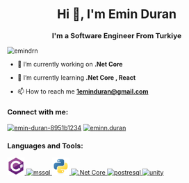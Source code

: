 <h1 align="center">Hi 👋, I'm Emin Duran</h1>
<h3 align="center">I'm a Software Engineer From Turkiye</h3>

<p align="left"> <img src="https://komarev.com/ghpvc/?username=emindrn&label=Profile%20views&color=0e75b6&style=flat" alt="emindrn" /> </p>

- 🔭 I’m currently working on **.Net Core**

- 🌱 I’m currently learning **.Net Core , React**

- 📫 How to reach me **1eminduran@gmail.com**

<h3 align="left">Connect with me:</h3>
<p align="left">
<a href="https://linkedin.com/in/emin-duran-8951b1234" target="blank"><img align="center" src="https://raw.githubusercontent.com/rahuldkjain/github-profile-readme-generator/master/src/images/icons/Social/linked-in-alt.svg" alt="emin-duran-8951b1234" height="30" width="40" /></a>
<a href="https://instagram.com/emi̇nn.duran" target="blank"><img align="center" src="https://raw.githubusercontent.com/rahuldkjain/github-profile-readme-generator/master/src/images/icons/Social/instagram.svg" alt="emi̇nn.duran" height="30" width="40" /></a>
</p>

<h3 align="left">Languages and Tools:</h3>
<p align="left"> <a href="https://www.w3schools.com/cs/" target="_blank" rel="noreferrer"> <img src="https://raw.githubusercontent.com/devicons/devicon/master/icons/csharp/csharp-original.svg" alt="csharp" width="40" height="40"/> </a><a href="https://www.microsoft.com/en-us/sql-server" target="_blank" rel="noreferrer"> <img src="https://www.svgrepo.com/show/303229/microsoft-sql-server-logo.svg" alt="mssql" width="40" height="40"/> </a><a href="https://www.python.org" target="_blank" rel="noreferrer"> <img src="https://raw.githubusercontent.com/devicons/devicon/master/icons/python/python-original.svg" alt="python" width="40" height="40"/> </a>
  <a href="https://dotnet.microsoft.com/en-us/" target="_blank" rel="noreferrer"> <img src="https://cdn.jsdelivr.net/gh/devicons/devicon/icons/dotnetcore/dotnetcore-original.svg" alt=".Net Core" width="40" height="40"/> </a>
  <a href="https://www.postgresql.org/" target="_blank" rel="noreferrer"> <img src="https://cdn.jsdelivr.net/gh/devicons/devicon/icons/postgresql/postgresql-original-wordmark.svg" alt="postresql" width="40" height="40"/> </a><a href="https://unity.com/" target="_blank" rel="noreferrer"> <img src="https://www.vectorlogo.zone/logos/unity3d/unity3d-icon.svg" alt="unity" width="40" height="40"/> </a> </p>






